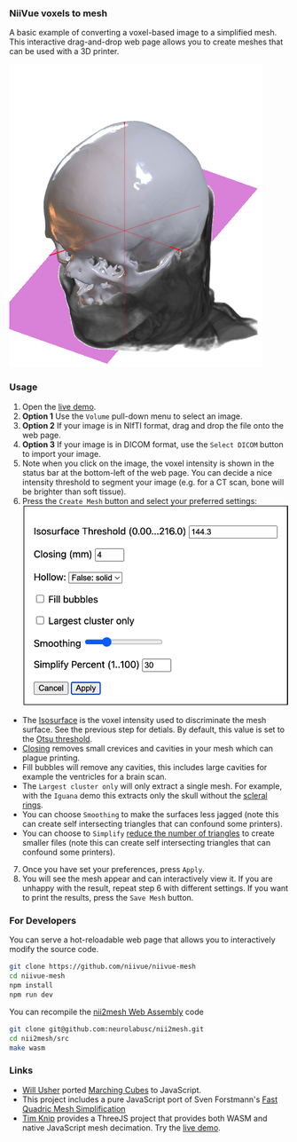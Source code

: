 ### NiiVue voxels to mesh

A basic example of converting a voxel-based image to a simplified mesh. This interactive drag-and-drop web page allows you to create meshes that can be used with a 3D printer.

![Example mesh from CT scan of a human header](CTmesh.png)

### Usage

1. Open the [live demo](https://niivue.github.io/niivue-mesh/).
2. **Option 1** Use the `Volume` pull-down menu to select an image.
3. **Option 2** If your image is in NIfTI format, drag and drop the file onto the web page.
4. **Option 3** If your image is in DICOM format, use the `Select DICOM` button to import your image.
5. Note when you click on the image, the voxel intensity is shown in the status bar at the bottom-left of the web page. You can decide a nice intensity threshold to segment your image (e.g. for a CT scan, bone will be brighter than soft tissue).
6. Press the `Create Mesh` button and select your preferred settings: 
![settings dialog](settings.png)
 - The [Isosurface](https://en.wikipedia.org/wiki/Marching_cubes) is the voxel intensity used to discriminate the mesh surface. See the previous step for detials. By default, this value is set to the [Otsu threshold](https://en.wikipedia.org/wiki/Otsu%27s_method).
 - [Closing](https://en.wikipedia.org/wiki/Closing_(morphology)) removes small crevices and cavities in your mesh which can plague printing.
 - Fill bubbles will remove any cavities, this includes large cavities for example the ventricles for a brain scan.
 - The `Largest cluster only` will only extract a single mesh. For example, with the `Iguana` demo this extracts only the skull without the [scleral rings](https://en.wikipedia.org/wiki/Scleral_Ring).
 - You can choose `Smoothing` to make the surfaces less jagged (note this can create self intersecting triangles that can confound some printers).
 - You can choose to `Simplify` [reduce the number of triangles](https://github.com/sp4cerat/Fast-Quadric-Mesh-Simplification) to create smaller files (note this can create self intersecting triangles that can confound some printers).
7. Once you have set your preferences, press `Apply`.
8. You will see the mesh appear and can interactively view it. If you are unhappy with the result, repeat step 6 with different settings. If you want to print the results, press the `Save Mesh` button.


### For Developers

You can serve a hot-reloadable web page that allows you to interactively modify the source code.

```bash
git clone https://github.com/niivue/niivue-mesh
cd niivue-mesh
npm install
npm run dev
```

You can recompile the [nii2mesh Web Assembly](https://github.com/neurolabusc/nii2mesh) code 

```bash
git clone git@github.com:neurolabusc/nii2mesh.git
cd nii2mesh/src
make wasm
```

### Links

 - [Will Usher](https://github.com/Twinklebear/webgl-marching-cubes) ported [Marching Cubes](https://paulbourke.net/geometry/polygonise/) to JavaScript.
 - This project includes a pure JavaScript port of Sven Forstmann's [Fast Quadric Mesh Simplification](https://github.com/sp4cerat/Fast-Quadric-Mesh-Simplification)
 - [Tim Knip](https://github.com/timknip/mesh-decimate/tree/master) provides a ThreeJS project that provides both WASM and native JavaScript mesh decimation. Try the [live demo](https://neurolabusc.github.io/simplifyjs/).